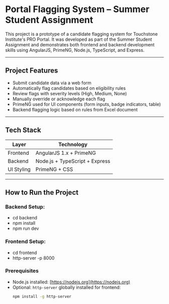 # Portal Flagging System – Summer Student Assignment

This project is a prototype of a candidate flagging system for Touchstone Institute's PRO Portal. It was developed as part of the Summer Student Assignment and demonstrates both frontend and backend development skills using AngularJS, PrimeNG, Node.js, TypeScript, and Express.

---

## Project Features

- Submit candidate data via a web form
- Automatically flag candidates based on eligibility rules
- Review flags with severity levels (High, Medium, None)
- Manually override or acknowledge each flag
- PrimeNG used for UI components (form inputs, badge indicators, table)
- Backend flagging logic based on rules from Excel document

---

## Tech Stack

| Layer       | Technology              |
|-------------|--------------------------|
| Frontend    | AngularJS 1.x + PrimeNG  |
| Backend     | Node.js + TypeScript + Express |
| UI Styling  | PrimeNG + CSS            |

---

## How to Run the Project

### Backend Setup:
- cd backend
- npm install
- npm run dev

### Frontend Setup:
- cd frontend
- http-server -p 8000

### Prerequisites

- Node.js installed: [https://nodejs.org](https://nodejs.org)
- Optional: `http-server` globally installed for frontend:
  ```bash
  npm install -g http-server
